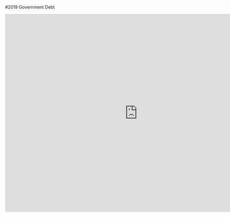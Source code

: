 #2019 Government Debt
<iframe src="https://data.oecd.org/chart/6Bme" width="860" height="645" style="border: 0" mozallowfullscreen="true" webkitallowfullscreen="true" allowfullscreen="true"><a href="https://data.oecd.org/chart/6Bme" target="_blank">OECD Chart: General government debt, Total, % of GDP, Annual, 2019</a></iframe>
